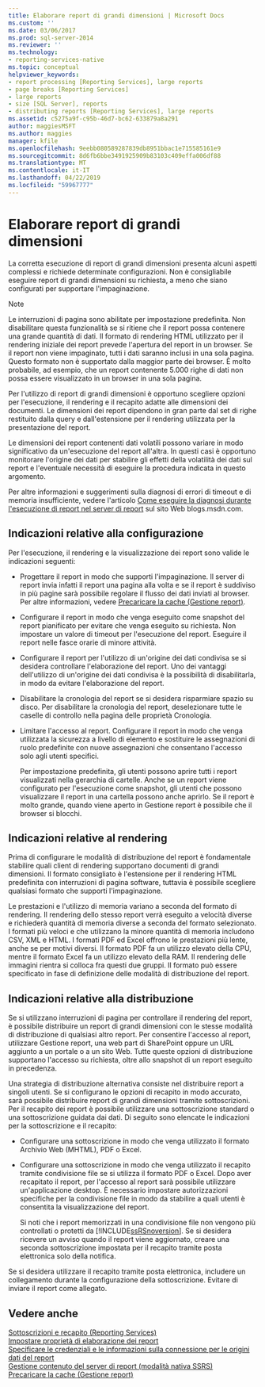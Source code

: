 ```yaml
---
title: Elaborare report di grandi dimensioni | Microsoft Docs
ms.custom: ''
ms.date: 03/06/2017
ms.prod: sql-server-2014
ms.reviewer: ''
ms.technology:
- reporting-services-native
ms.topic: conceptual
helpviewer_keywords:
- report processing [Reporting Services], large reports
- page breaks [Reporting Services]
- large reports
- size [SQL Server], reports
- distributing reports [Reporting Services], large reports
ms.assetid: c5275a9f-c95b-46d7-bc62-633879a8a291
author: maggiesMSFT
ms.author: maggies
manager: kfile
ms.openlocfilehash: 9eebb080589287839db8951bbac1e715585161e9
ms.sourcegitcommit: 8d6fb6bbe3491925909b83103c409effa006df88
ms.translationtype: MT
ms.contentlocale: it-IT
ms.lasthandoff: 04/22/2019
ms.locfileid: "59967777"
---
```

# <a name="process-large-reports"></a>Elaborare report di grandi dimensioni
  La corretta esecuzione di report di grandi dimensioni presenta alcuni aspetti complessi e richiede determinate configurazioni. Non è consigliabile eseguire report di grandi dimensioni su richiesta, a meno che siano configurati per supportare l'impaginazione.  
  
> [!NOTE]  
>  Le interruzioni di pagina sono abilitate per impostazione predefinita. Non disabilitare questa funzionalità se si ritiene che il report possa contenere una grande quantità di dati. Il formato di rendering HTML utilizzato per il rendering iniziale dei report prevede l'apertura del report in un browser. Se il report non viene impaginato, tutti i dati saranno inclusi in una sola pagina. Questo formato non è supportato dalla maggior parte dei browser. È molto probabile, ad esempio, che un report contenente 5.000 righe di dati non possa essere visualizzato in un browser in una sola pagina.  
  
 Per l'utilizzo di report di grandi dimensioni è opportuno scegliere opzioni per l'esecuzione, il rendering e il recapito adatte alle dimensioni dei documenti. Le dimensioni dei report dipendono in gran parte dal set di righe restituito dalla query e dall'estensione per il rendering utilizzata per la presentazione del report.  
  
 Le dimensioni dei report contenenti dati volatili possono variare in modo significativo da un'esecuzione del report all'altra. In questi casi è opportuno monitorare l'origine dei dati per stabilire gli effetti della volatilità dei dati sul report e l'eventuale necessità di eseguire la procedura indicata in questo argomento.  
  
 Per altre informazioni e suggerimenti sulla diagnosi di errori di timeout e di memoria insufficiente, vedere l'articolo [Come eseguire la diagnosi durante l'esecuzione di report nel server di report](https://go.microsoft.com/fwlink/?LinkId=85634) sul sito Web blogs.msdn.com.  
  
## <a name="configuration-recommendations"></a>Indicazioni relative alla configurazione  
 Per l'esecuzione, il rendering e la visualizzazione dei report sono valide le indicazioni seguenti:  
  
-   Progettare il report in modo che supporti l'impaginazione. Il server di report invia infatti il report una pagina alla volta e se il report è suddiviso in più pagine sarà possibile regolare il flusso dei dati inviati al browser. Per altre informazioni, vedere [Precaricare la cache &#40;Gestione report&#41;](preload-the-cache-report-manager.md).  
  
-   Configurare il report in modo che venga eseguito come snapshot del report pianificato per evitare che venga eseguito su richiesta. Non impostare un valore di timeout per l'esecuzione del report. Eseguire il report nelle fasce orarie di minore attività.  
  
-   Configurare il report per l'utilizzo di un'origine dei dati condivisa se si desidera controllare l'elaborazione del report. Uno dei vantaggi dell'utilizzo di un'origine dei dati condivisa è la possibilità di disabilitarla, in modo da evitare l'elaborazione del report.  
  
-   Disabilitare la cronologia del report se si desidera risparmiare spazio su disco. Per disabilitare la cronologia del report, deselezionare tutte le caselle di controllo nella pagina delle proprietà Cronologia.  
  
-   Limitare l'accesso al report. Configurare il report in modo che venga utilizzata la sicurezza a livello di elemento e sostituire le assegnazioni di ruolo predefinite con nuove assegnazioni che consentano l'accesso solo agli utenti specifici.  
  
     Per impostazione predefinita, gli utenti possono aprire tutti i report visualizzati nella gerarchia di cartelle. Anche se un report viene configurato per l'esecuzione come snapshot, gli utenti che possono visualizzare il report in una cartella possono anche aprirlo. Se il report è molto grande, quando viene aperto in Gestione report è possibile che il browser si blocchi.  
  
## <a name="rendering-recommendations"></a>Indicazioni relative al rendering  
 Prima di configurare le modalità di distribuzione del report è fondamentale stabilire quali client di rendering supportano documenti di grandi dimensioni. Il formato consigliato è l'estensione per il rendering HTML predefinita con interruzioni di pagina software, tuttavia è possibile scegliere qualsiasi formato che supporti l'impaginazione.  
  
 Le prestazioni e l'utilizzo di memoria variano a seconda del formato di rendering. Il rendering dello stesso report verrà eseguito a velocità diverse e richiederà quantità di memoria diverse a seconda del formato selezionato. I formati più veloci e che utilizzano la minore quantità di memoria includono CSV, XML e HTML. I formati PDF ed Excel offrono le prestazioni più lente, anche se per motivi diversi. Il formato PDF fa un utilizzo elevato della CPU, mentre il formato Excel fa un utilizzo elevato della RAM. Il rendering delle immagini rientra si colloca fra questi due gruppi. Il formato può essere specificato in fase di definizione delle modalità di distribuzione del report.  
  
## <a name="deployment-and-distribution-recommendations"></a>Indicazioni relative alla distribuzione  
 Se si utilizzano interruzioni di pagina per controllare il rendering del report, è possibile distribuire un report di grandi dimensioni con le stesse modalità di distribuzione di qualsiasi altro report. Per consentire l'accesso al report, utilizzare Gestione report, una web part di SharePoint oppure un URL aggiunto a un portale o a un sito Web. Tutte queste opzioni di distribuzione supportano l'accesso su richiesta, oltre allo snapshot di un report eseguito in precedenza.  
  
 Una strategia di distribuzione alternativa consiste nel distribuire report a singoli utenti. Se si configurano le opzioni di recapito in modo accurato, sarà possibile distribuire report di grandi dimensioni tramite sottoscrizioni. Per il recapito dei report è possibile utilizzare una sottoscrizione standard o una sottoscrizione guidata dai dati. Di seguito sono elencate le indicazioni per la sottoscrizione e il recapito:  
  
-   Configurare una sottoscrizione in modo che venga utilizzato il formato Archivio Web (MHTML), PDF o Excel.  
  
-   Configurare una sottoscrizione in modo che venga utilizzato il recapito tramite condivisione file se si utilizza il formato PDF o Excel. Dopo aver recapitato il report, per l'accesso al report sarà possibile utilizzare un'applicazione desktop. È necessario impostare autorizzazioni specifiche per la condivisione file in modo da stabilire a quali utenti è consentita la visualizzazione del report.  
  
     Si noti che i report memorizzati in una condivisione file non vengono più controllati o protetti da [!INCLUDE[ssRSnoversion](../../includes/ssrsnoversion-md.md)]. Se si desidera ricevere un avviso quando il report viene aggiornato, creare una seconda sottoscrizione impostata per il recapito tramite posta elettronica solo della notifica.  
  
 Se si desidera utilizzare il recapito tramite posta elettronica, includere un collegamento durante la configurazione della sottoscrizione. Evitare di inviare il report come allegato.  
  
## <a name="see-also"></a>Vedere anche  
 [Sottoscrizioni e recapito &#40;Reporting Services&#41;](../subscriptions/subscriptions-and-delivery-reporting-services.md)   
 [Impostare proprietà di elaborazione dei report](set-report-processing-properties.md)   
 [Specificare le credenziali e le informazioni sulla connessione per le origini dati del report](../report-data/specify-credential-and-connection-information-for-report-data-sources.md)   
 [Gestione contenuto del server di report &#40;modalità nativa SSRS&#41;](report-server-content-management-ssrs-native-mode.md)   
 [Precaricare la cache &#40;Gestione report&#41;](preload-the-cache-report-manager.md)  
  
  
